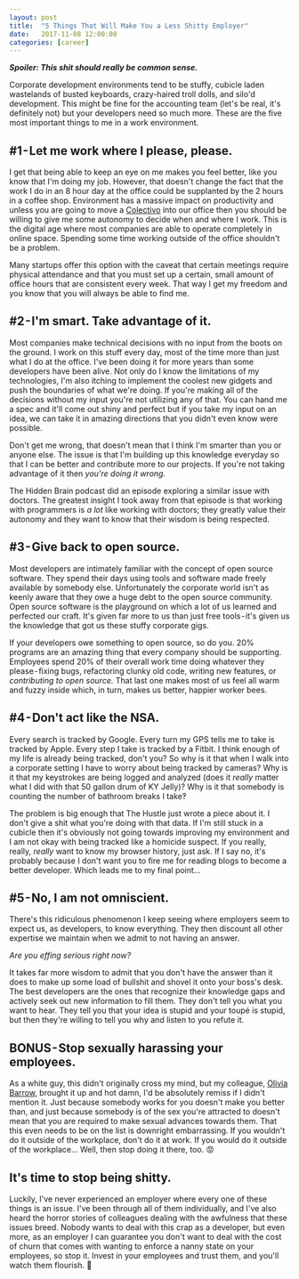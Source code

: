 ```yaml
---
layout: post
title:  "5 Things That Will Make You a Less Shitty Employer"
date:   2017-11-08 12:00:00
categories: [career]
---
```


***Spoiler: This shit should really be common sense.***

Corporate development environments tend to be stuffy, cubicle laden wastelands of busted keyboards, crazy-haired troll dolls, and silo'd development. This might be fine for the accounting team (let's be real, it's definitely not) but your developers need so much more. These are the five most important things to me in a work environment.

## #1 - Let me work where I please, please.

I get that being able to keep an eye on me makes you feel better, like you know that I'm doing my job. However, that doesn't change the fact that the work I do in an 8 hour day at the office could be supplanted by the 2 hours in a coffee shop. Environment has a massive impact on productivity and unless you are going to move a [Colectivo](https://colectivocoffee.com) into our office then you should be willing to give me some autonomy to decide when and where I work. This is the digital age where most companies are able to operate completely in online space. Spending some time working outside of the office shouldn't be a problem.

Many startups offer this option with the caveat that certain meetings require physical attendance and that you must set up a certain, small amount of office hours that are consistent every week. That way I get my freedom and you know that you will always be able to find me.

## #2 - I'm smart. Take advantage of it.

Most companies make technical decisions with no input from the boots on the ground. I work on this stuff every day, most of the time more than just what I do at the office. I've been doing it for more years than some developers have been alive. Not only do I know the limitations of my technologies, I'm also itching to implement the coolest new gidgets and push the boundaries of what we're doing. If you're making all of the decisions without my input you're not utilizing any of that. You can hand me a spec and it'll come out shiny and perfect but if you take my input on an idea, we can take it in amazing directions that you didn't even know were possible.

Don't get me wrong, that doesn't mean that I think I'm smarter than you or anyone else. The issue is that I'm building up this knowledge everyday so that I can be better and contribute more to our projects. If you're not taking advantage of it then *you're doing it wrong.*

The Hidden Brain podcast did an episode exploring a similar issue with doctors. The greatest insight I took away from that episode is that working with programmers is *a lot* like working with doctors; they greatly value their autonomy and they want to know that their wisdom is being respected.

## #3 - Give back to open source.

Most developers are intimately familiar with the concept of open source software. They spend their days using tools and software made freely available by somebody else. Unfortunately the corporate world isn't as keenly aware that they owe a huge debt to the open source community. Open source software is the playground on which a lot of us learned and perfected our craft. It's given far more to us than just free tools - it's given us the knowledge that got us these stuffy corporate gigs.

If your developers owe something to open source, so do you. 20% programs are an amazing thing that every company should be supporting. Employees spend 20% of their overall work time doing whatever they please - fixing bugs, refactoring clunky old code, writing new features, or *contributing to open source.* That last one makes most of us feel all warm and fuzzy inside which, in turn, makes us better, happier worker bees.

## #4 - Don't act like the NSA.

Every search is tracked by Google. Every turn my GPS tells me to take is tracked by Apple. Every step I take is tracked by a Fitbit. I think enough of my life is already being tracked, don't you? So why is it that when I walk into a corporate setting I have to worry about being tracked by cameras? Why is it that my keystrokes are being logged and analyzed (does it *really* matter what I did with that 50 gallon drum of KY Jelly)? Why is it that somebody is counting the number of bathroom breaks I take‽

The problem is big enough that The Hustle just wrote a piece about it. I don't give a shit what you're doing with that data. If I'm still stuck in a cubicle then it's obviously not going towards improving my environment and I am not okay with being tracked like a homicide suspect. If you really, really, *really* want to know my browser history, just ask. If I say no, it's probably because I don't want you to fire me for reading blogs to become a better developer. Which leads me to my final point…

## #5 - No, I am not omniscient.

There's this ridiculous phenomenon I keep seeing where employers seem to expect us, as developers, to know everything. They then discount all other expertise we maintain when we admit to not having an answer.

*Are you effing serious right now?*

It takes far more wisdom to admit that you don't have the answer than it does to make up some load of bullshit and shovel it onto your boss's desk. The best developers are the ones that recognize their knowledge gaps and actively seek out new information to fill them. They don't tell you what you want to hear. They tell you that your idea is stupid and your toupé is stupid, but then they're willing to tell you why and listen to you refute it.

## BONUS - Stop sexually harassing your employees.

As a white guy, this didn't originally cross my mind, but my colleague, [Olivia Barrow](https://artplusmarketing.com/@oliviabarrow), brought it up and hot damn, I'd be absolutely remiss if I didn't mention it. Just because somebody works for you doesn't make you better than, and just because somebody is of the sex you're attracted to doesn't mean that you are required to make sexual advances towards them. That this even needs to be on the list is downright embarrassing. If you wouldn't do it outside of the workplace, don't do it at work. If you would do it outside of the workplace... Well, then stop doing it there, too. 😡

## It's time to stop being shitty.

Luckily, I've never experienced an employer where every one of these things is an issue. I've been through all of them individually, and I've also heard the horror stories of colleagues dealing with the awfulness that these issues breed. Nobody wants to deal with this crap as a developer, but even more, as an employer I can guarantee you don't want to deal with the cost of churn that comes with wanting to enforce a nanny state on your employees, so stop it. Invest in your employees and trust them, and you'll watch them flourish. 🌷
